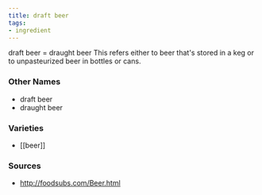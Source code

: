 ```yaml
---
title: draft beer
tags:
- ingredient
---
```

draft beer = draught beer This refers either to beer that's stored in a keg or to unpasteurized beer in bottles or cans.

### Other Names

* draft beer
* draught beer

### Varieties

* [[beer]]

### Sources
* http://foodsubs.com/Beer.html
